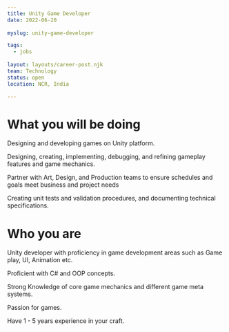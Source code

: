 ```yaml
---
title: Unity Game Developer
date: 2022-06-20
 
myslug: unity-game-developer

tags: 
  - jobs
  
layout: layouts/career-post.njk
team: Technology
status: open
location: NCR, India

---
```

# What you will be doing

Designing and developing games on Unity platform.

Designing, creating, implementing, debugging, and refining gameplay features and game mechanics.

Partner with Art, Design, and Production teams to ensure schedules and goals meet business and project needs

Creating unit tests and validation procedures, and documenting technical specifications.


# Who you are 

Unity developer with proficiency in game development areas such as Game play, UI, Animation etc.

Proficient with C# and OOP concepts.

Strong Knowledge of core game mechanics and different game meta systems.

Passion for games.

Have 1 - 5 years experience in your craft.


